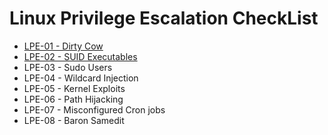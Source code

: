 # Linux Privilege Escalation CheckList

* [LPE-01 - Dirty Cow](https://dirtycow.ninja/)
* [LPE-02 - SUID Executables](https://pentestlab.blog/2017/09/25/suid-executables/)
* LPE-03 - Sudo Users
* LPE-04 - Wildcard Injection
* LPE-05 - Kernel Exploits
* LPE-06 - Path Hijacking
* LPE-07 - Misconfigured Cron jobs
* LPE-08 - Baron Samedit 
